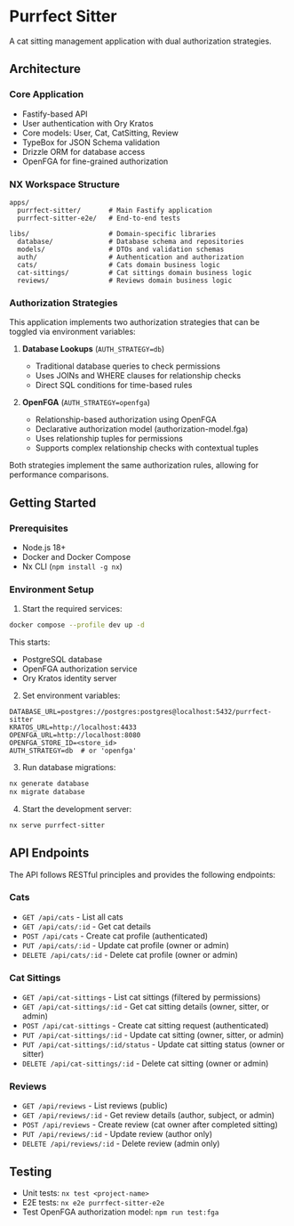 # Purrfect Sitter

A cat sitting management application with dual authorization strategies.

## Architecture

### Core Application

- Fastify-based API
- User authentication with Ory Kratos
- Core models: User, Cat, CatSitting, Review
- TypeBox for JSON Schema validation
- Drizzle ORM for database access
- OpenFGA for fine-grained authorization

### NX Workspace Structure

```
apps/
  purrfect-sitter/       # Main Fastify application
  purrfect-sitter-e2e/   # End-to-end tests

libs/                    # Domain-specific libraries
  database/              # Database schema and repositories
  models/                # DTOs and validation schemas
  auth/                  # Authentication and authorization
  cats/                  # Cats domain business logic
  cat-sittings/          # Cat sittings domain business logic
  reviews/               # Reviews domain business logic
```

### Authorization Strategies

This application implements two authorization strategies that can be toggled via environment variables:

1. **Database Lookups** (`AUTH_STRATEGY=db`)

   - Traditional database queries to check permissions
   - Uses JOINs and WHERE clauses for relationship checks
   - Direct SQL conditions for time-based rules

2. **OpenFGA** (`AUTH_STRATEGY=openfga`)
   - Relationship-based authorization using OpenFGA
   - Declarative authorization model (authorization-model.fga)
   - Uses relationship tuples for permissions
   - Supports complex relationship checks with contextual tuples

Both strategies implement the same authorization rules, allowing for performance comparisons.

## Getting Started

### Prerequisites

- Node.js 18+
- Docker and Docker Compose
- Nx CLI (`npm install -g nx`)

### Environment Setup

1. Start the required services:

```bash
docker compose --profile dev up -d
```

This starts:

- PostgreSQL database
- OpenFGA authorization service
- Ory Kratos identity server

2. Set environment variables:

```
DATABASE_URL=postgres://postgres:postgres@localhost:5432/purrfect-sitter
KRATOS_URL=http://localhost:4433
OPENFGA_URL=http://localhost:8080
OPENFGA_STORE_ID=<store_id>
AUTH_STRATEGY=db  # or 'openfga'
```

3. Run database migrations:

```bash
nx generate database
nx migrate database
```

4. Start the development server:

```bash
nx serve purrfect-sitter
```

## API Endpoints

The API follows RESTful principles and provides the following endpoints:

### Cats

- `GET /api/cats` - List all cats
- `GET /api/cats/:id` - Get cat details
- `POST /api/cats` - Create cat profile (authenticated)
- `PUT /api/cats/:id` - Update cat profile (owner or admin)
- `DELETE /api/cats/:id` - Delete cat profile (owner or admin)

### Cat Sittings

- `GET /api/cat-sittings` - List cat sittings (filtered by permissions)
- `GET /api/cat-sittings/:id` - Get cat sitting details (owner, sitter, or admin)
- `POST /api/cat-sittings` - Create cat sitting request (authenticated)
- `PUT /api/cat-sittings/:id` - Update cat sitting (owner, sitter, or admin)
- `PUT /api/cat-sittings/:id/status` - Update cat sitting status (owner or sitter)
- `DELETE /api/cat-sittings/:id` - Delete cat sitting (owner or admin)

### Reviews

- `GET /api/reviews` - List reviews (public)
- `GET /api/reviews/:id` - Get review details (author, subject, or admin)
- `POST /api/reviews` - Create review (cat owner after completed sitting)
- `PUT /api/reviews/:id` - Update review (author only)
- `DELETE /api/reviews/:id` - Delete review (admin only)

## Testing

- Unit tests: `nx test <project-name>`
- E2E tests: `nx e2e purrfect-sitter-e2e`
- Test OpenFGA authorization model: `npm run test:fga`
